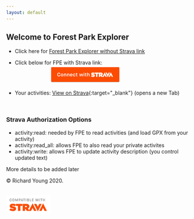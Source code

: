 ```yaml
---
layout: default
---
```

<link rel="shortcut icon" type="image/x-icon" href="favicon.ico">

## Welcome to Forest Park Explorer

- Click here for [Forest Park Explorer without Strava link](FPE_main.html)

- Click below for FPE with Strava link:  
&nbsp;&nbsp;&nbsp;&nbsp;&nbsp;&nbsp;&nbsp;&nbsp;&nbsp;&nbsp;&nbsp;&nbsp;&nbsp;&nbsp;&nbsp;&nbsp;&nbsp;&nbsp;&nbsp;&nbsp;&nbsp;&nbsp;&nbsp;&nbsp;[![Connect with Strava](/images/btn_strava_connectwith_orange.png)](https://www.strava.com/oauth/authorize?client_id=31392&response_type=code&redirect_uri=https://richardjy.github.io/FPE/FPE_main.html&approval_prompt=auto&scope=read,activity:read,activity:read_all,activity:write)

- Your activities: [View on Strava](https://www.strava.com/dashboard?feed_type=my_activity){:target="_blank"} (opens a new Tab)

<br>

### Strava Authorization Options

- activity:read: needed by FPE to read activities (and load GPX from your activity)
- activity:read_all: allows FPE to also read your private activites
- activity:write: allows FPE to update activity description (you control updated text)

More details to be added later

© Richard Young 2020.

<br>
<img src="/images/api_logo_cptblWith_strava_stack_light.png" alt="Compatible with Strava" width="120">
